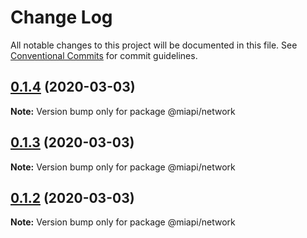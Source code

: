 # Change Log

All notable changes to this project will be documented in this file.
See [Conventional Commits](https://conventionalcommits.org) for commit guidelines.

## [0.1.4](https://github.com/kamontat/miapi/compare/@miapi/network@0.1.3...@miapi/network@0.1.4) (2020-03-03)

**Note:** Version bump only for package @miapi/network





## [0.1.3](https://github.com/kamontat/miapi/compare/@miapi/network@0.1.2...@miapi/network@0.1.3) (2020-03-03)

**Note:** Version bump only for package @miapi/network





## [0.1.2](https://github.com/kamontat/miapi/compare/@miapi/network@0.1.1...@miapi/network@0.1.2) (2020-03-03)

**Note:** Version bump only for package @miapi/network
